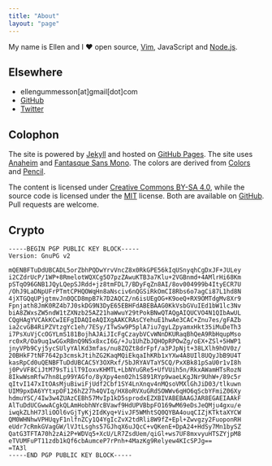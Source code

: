 ```yaml
---
title: "About"
layout: "page"
---
```


My name is Ellen and I &hearts; open source, [Vim](http://www.vim.org/),
JavaScript and [Node.js](http://nodejs.org/).

## Elsewhere

- ellengummesson[at]gmail[dot]com
- [GitHub](https://github.com/gummesson)
- [Twitter](https://twitter.com/pratnarkoman)

## Colophon

The site is powered by [Jekyll](http://www.jekyllrb.com/) and hosted on [GitHub
Pages](http://pages.github.com/). The site uses
[Anaheim](http://www.google.com/webfonts/specimen/Anaheim) and [Fantasque Sans
Mono](https://fontlibrary.org/en/font/fantasque-sans-mono). The colors are
derived from [Colors](http://clrs.cc/) and
[Pencil](https://github.com/reedes/vim-colors-pencil).

The content is licensed under [Creative Commons BY-SA
4.0](http://creativecommons.org/licenses/by-sa/4.0/), while the source code is
licensed under the [MIT](http://opensource.org/licenses/MIT) license. Both are
available on [GitHub](https://github.com/gummesson/gummesson.github.com). Pull
requests are welcome.

## Crypto


    -----BEGIN PGP PUBLIC KEY BLOCK-----
    Version: GnuPG v2

    mQENBFTuDdUBCADL5orZbhPQDwYrvVncZ8x0RkGPE56kIqUSnyqhCgDxJF+JULey
    i2CZdrUcP/1WP+8RmelotWQXCg5O7pzZAwuKTB3a7Klu+2VGBnmd+4AMlrHi68Km
    pSTqO96GNB1JQyLQepSJRdd+jz8tmFDL7/BDyFqZn8AI/8ov004999b4ItyECR7U
    /OhJ9LaDNpUFrPTmtCPHQOWqHn8aNsciv6nQGSiRkOmCI8Rbs6o7agCi87L1hd8N
    4jXTGQqUPjgtmvJn0QCD8mpB7k7D2AQCZ/n6isUEgOG+K9oeQ+RX9OMTdgMv8Xr9
    Fpnjath8JmK0RZ4b7J0skDG9N3DyE65EBHFdABEBAAG0KkVsbGVuIEd1bW1lc3Nv
    biA8ZWxsZW5ndW1tZXNzb25AZ21haWwuY29tPokBNwQTAQgAIQUCVO4N1QIbAwUL
    CQgHAgYVCAkKCwIEFgIDAQIeAQIXgAAKCRAsCYehuE1hwAe3CAC+Znu7es/gFAZb
    ia2cvGB4RiPZVtzgYc1eh/7ESy/ITwSw9P5plA7iu7gyLZpyamxHkt35iMuDeTh3
    i7PsXuVjCcOGYLmS181BojhAJAiJIcFgCzaybVCvWNnDKURaqBhQeA9RbHqupMso
    rc0xR/Oa9uq1wGGxRBnQ9N5x8xcI6G/+Ju1UhZbJQHOpRPOwZg/oEX+ZSl+5HWP1
    jnyVPb9Cyj5ycSUlyYAlKd3mfas/nu8ZQZt8drFpf/a3PJpNjt+38LXlh9hOV0z/
    20BHkF7tNF7642p3cmskJtihZG2KaqMQiEkqaIhKRb1xYXw4A8UIl8UQyJbB9U4T
    kasRpCd0uQENBFTuDdUBCAC5Y3OXRxf/5bJRYAVTaY5CQ/PxXBk81pSaU0r1vI8h
    j0PvVF8CiJtM79sTiilT9IoxvKHMTL+LbNYuGRe5+UfVUih5n/RkxAWamHTsRozN
    8IkwWsmRfw7hn8Lp99YAGfo/8yXpy4en02h1S891RYp9waeLKgJNr9UhW+/89c5r
    qItvI147xItOAsMjuBiwiFjUdf2Cbf1SY4LnXnqv4nMQsoVMXlGhJiD03/tlkuwn
    UIM9pxDA6YYtxpOF126hZ27h4QVIq/HX8oRVXuGRdSOWWv6qHO6qScbYFmiZ06Xy
    hdmuYSC/4Iw3w4ZUAzCEBh57MvIp1kD5sprodxEZXBIVABEBAAGJAR8EGAEIAAkF
    AlTuDdUCGwwACgkQLAmHobhNYcBVawf9HdUPVBbpFO169wM69eDsJeQMju4gxu/e
    iwqkZLhH73liOOl6vGjTyKj2IdKyq+VivJF5WMhtSQ0QYBA4ouqCIZjKTktaXYCW
    QM0WHNhwVPHUqyF1nlfnZCy1Q4YgIcZvX2tdRli8W9fZ+Epl+Zwvgzy2FuoponRH
    eUdr7cRmkGVagGW/lVJtLsghs57GJhqX6uJQcC+vQKenE+DpA24+HdSy7Mn1bySZ
    QatG3TFTA70h2zAi2P+WDVq5+XcU/LR7ZsdUem/qiGl+ws7UF8mxvyuHTSZYjpM8
    eTVUMFuPT11zdb1kQf6cbAumceP7rPnh+4MazKg9Relyew4KIcSPJg==
    =TA3l
    -----END PGP PUBLIC KEY BLOCK-----
